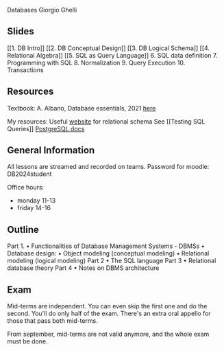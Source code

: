 Databases
Giorgio Ghelli
## Slides
[[1. DB Intro]]
[[2. DB Conceptual Design]]
[[3. DB Logical Schema]]
[[4. Relational Algebra]]
[[5. SQL as Query Language]]
6. SQL data definition
7. Programming with SQL
8. Normalization
9. Query Execution
10. Transactions

## Resources
Textbook: A. Albano, Database essentials, 2021 [here](http://fondamentidibasididati.it/)

My resources:
Useful [website](https://dbdiagram.io/d) for relational schema
See [[Testing SQL Queries]]
[PostgreSQL docs](https://www.postgresql.org/docs/current/)

## General Information
All lessons are streamed and recorded on teams.
Password for moodle: DB2024student

Office hours:
- monday 11-13
- friday 14-16
## Outline
Part 1.
• Functionalities of Database Management Systems - DBMSs
• Database design:
	• Object modeling (conceptual modeling)
	• Relational modeling (logical modeling)
Part 2
• The SQL language
Part 3
• Relational database theory
Part 4
• Notes on DBMS architecture

## Exam
Mid-terms are independent.
You can even skip the first one and do the second. You'll do only half of the exam.
There's an extra oral appello for those that pass both mid-terms.

From september, mid-terms are not valid anymore, and the whole exam must be done.

